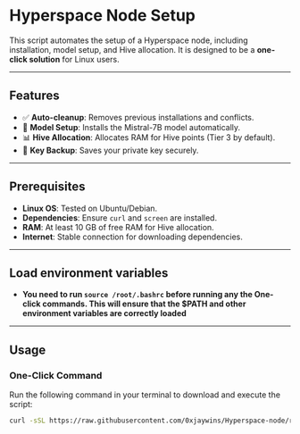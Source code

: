 # Hyperspace Node Setup

This script automates the setup of a Hyperspace node, including installation, model setup, and Hive allocation. It is designed to be a **one-click solution** for Linux users.

---

## Features
- ✅ **Auto-cleanup**: Removes previous installations and conflicts.
- 🤖 **Model Setup**: Installs the Mistral-7B model automatically.
- 📊 **Hive Allocation**: Allocates RAM for Hive points (Tier 3 by default).
- 🔑 **Key Backup**: Saves your private key securely.

---

## Prerequisites
- **Linux OS**: Tested on Ubuntu/Debian.
- **Dependencies**: Ensure `curl` and `screen` are installed.
- **RAM**: At least 10 GB of free RAM for Hive allocation.
- **Internet**: Stable connection for downloading dependencies.

---

## Load environment variables
- **You need to run `source /root/.bashrc` before running any the One-click commands. This will ensure that the $PATH and other environment variables are correctly loaded**


---

## Usage
### One-Click Command
Run the following command in your terminal to download and execute the script:

```bash
curl -sSL https://raw.githubusercontent.com/0xjaywins/Hyperspace-node/refs/heads/main/hyperspace_node.sh | bash

